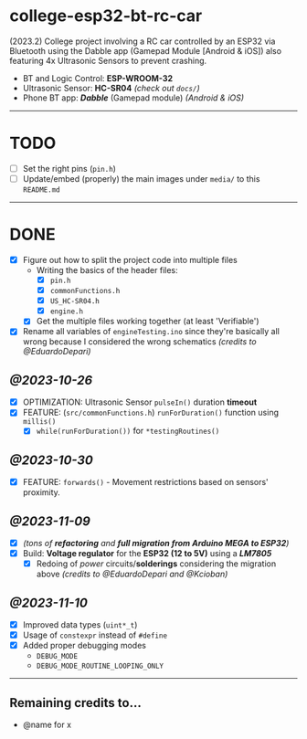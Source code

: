 # college-esp32-bt-rc-car
(2023.2) College project involving a RC car controlled by an ESP32 via Bluetooth using the Dabble app (Gamepad Module [Android & iOS]) also featuring 4x Ultrasonic Sensors to prevent crashing.

- BT and Logic Control: **ESP-WROOM-32**
- Ultrasonic Sensor: **HC-SR04** *(check out `docs/`)*
- Phone BT app: ***Dabble*** (Gamepad module) *(Android & iOS)*

---

# TODO
- [ ] Set the right pins (`pin.h`)
- [ ] Update/embed (properly) the main images under `media/` to this `README.md`

---

# DONE
- [x] Figure out how to split the project code into multiple files
  - Writing the basics of the header files:
    - [x] `pin.h`
    - [x] `commonFunctions.h`
    - [x] `US_HC-SR04.h`
    - [x] `engine.h`
  - [x] Get the multiple files working together (at least 'Verifiable')
- [x] Rename all variables of `engineTesting.ino` since they're basically all wrong because I considered the wrong schematics *(credits to @EduardoDepari)*

## *@2023-10-26*
- [x] OPTIMIZATION: Ultrasonic Sensor `pulseIn()` duration **timeout**
- [x] FEATURE: (`src/commonFunctions.h`) `runForDuration()` function using `millis()`
  - [x] `while(runForDuration())` for `*testingRoutines()`

## *@2023-10-30*
- [x] FEATURE: `forwards()` - Movement restrictions based on sensors' proximity.

## *@2023-11-09*
- [x] *(tons of **refactoring** and **full migration from Arduino MEGA to ESP32**)*
- [x] Build: **Voltage regulator** for the **ESP32 (12 to 5V)** using a ***LM7805***
	- [x] Redoing of *power* circuits/**solderings** considering the migration above *(credits to @EduardoDepari and @Kcioban)*

## *@2023-11-10*
- [x] Improved data types (`uint*_t`)
- [x] Usage of `constexpr` instead of `#define`
- [x] Added proper debugging modes
	- `DEBUG_MODE`
	- `DEBUG_MODE_ROUTINE_LOOPING_ONLY`

---

## Remaining credits to...

- @name for x
